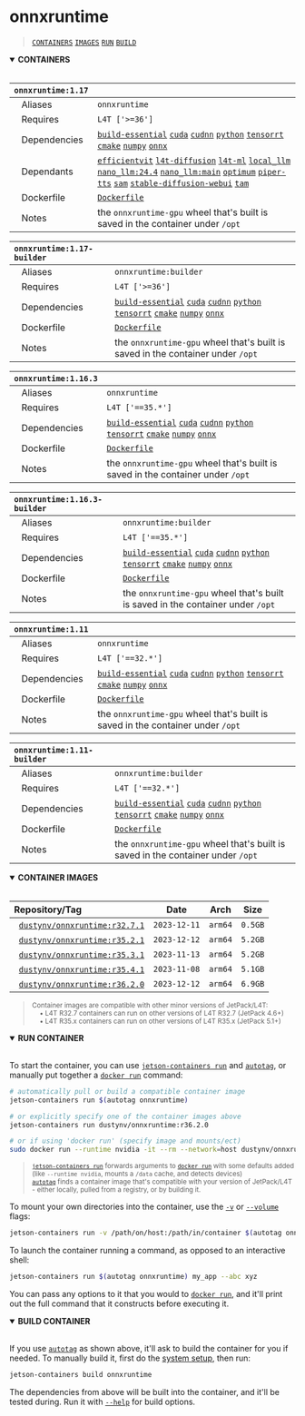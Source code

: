 # onnxruntime

> [`CONTAINERS`](#user-content-containers) [`IMAGES`](#user-content-images) [`RUN`](#user-content-run) [`BUILD`](#user-content-build)

<details open>
<summary><b><a id="containers">CONTAINERS</a></b></summary>
<br>

| **`onnxruntime:1.17`** | |
| :-- | :-- |
| &nbsp;&nbsp;&nbsp;Aliases | `onnxruntime` |
| &nbsp;&nbsp;&nbsp;Requires | `L4T ['>=36']` |
| &nbsp;&nbsp;&nbsp;Dependencies | [`build-essential`](/packages/build/build-essential) [`cuda`](/packages/cuda/cuda) [`cudnn`](/packages/cuda/cudnn) [`python`](/packages/build/python) [`tensorrt`](/packages/tensorrt) [`cmake`](/packages/build/cmake/cmake_pip) [`numpy`](/packages/numpy) [`onnx`](/packages/onnx) |
| &nbsp;&nbsp;&nbsp;Dependants | [`efficientvit`](/packages/vit/efficientvit) [`l4t-diffusion`](/packages/l4t/l4t-diffusion) [`l4t-ml`](/packages/l4t/l4t-ml) [`local_llm`](/packages/llm/local_llm) [`nano_llm:24.4`](/packages/llm/nano_llm) [`nano_llm:main`](/packages/llm/nano_llm) [`optimum`](/packages/llm/optimum) [`piper-tts`](/packages/audio/piper-tts) [`sam`](/packages/vit/sam) [`stable-diffusion-webui`](/packages/diffusion/stable-diffusion-webui) [`tam`](/packages/vit/tam) |
| &nbsp;&nbsp;&nbsp;Dockerfile | [`Dockerfile`](Dockerfile) |
| &nbsp;&nbsp;&nbsp;Notes | the `onnxruntime-gpu` wheel that's built is saved in the container under `/opt` |

| **`onnxruntime:1.17-builder`** | |
| :-- | :-- |
| &nbsp;&nbsp;&nbsp;Aliases | `onnxruntime:builder` |
| &nbsp;&nbsp;&nbsp;Requires | `L4T ['>=36']` |
| &nbsp;&nbsp;&nbsp;Dependencies | [`build-essential`](/packages/build/build-essential) [`cuda`](/packages/cuda/cuda) [`cudnn`](/packages/cuda/cudnn) [`python`](/packages/build/python) [`tensorrt`](/packages/tensorrt) [`cmake`](/packages/build/cmake/cmake_pip) [`numpy`](/packages/numpy) [`onnx`](/packages/onnx) |
| &nbsp;&nbsp;&nbsp;Dockerfile | [`Dockerfile`](Dockerfile) |
| &nbsp;&nbsp;&nbsp;Notes | the `onnxruntime-gpu` wheel that's built is saved in the container under `/opt` |

| **`onnxruntime:1.16.3`** | |
| :-- | :-- |
| &nbsp;&nbsp;&nbsp;Aliases | `onnxruntime` |
| &nbsp;&nbsp;&nbsp;Requires | `L4T ['==35.*']` |
| &nbsp;&nbsp;&nbsp;Dependencies | [`build-essential`](/packages/build/build-essential) [`cuda`](/packages/cuda/cuda) [`cudnn`](/packages/cuda/cudnn) [`python`](/packages/build/python) [`tensorrt`](/packages/tensorrt) [`cmake`](/packages/build/cmake/cmake_pip) [`numpy`](/packages/numpy) [`onnx`](/packages/onnx) |
| &nbsp;&nbsp;&nbsp;Dockerfile | [`Dockerfile`](Dockerfile) |
| &nbsp;&nbsp;&nbsp;Notes | the `onnxruntime-gpu` wheel that's built is saved in the container under `/opt` |

| **`onnxruntime:1.16.3-builder`** | |
| :-- | :-- |
| &nbsp;&nbsp;&nbsp;Aliases | `onnxruntime:builder` |
| &nbsp;&nbsp;&nbsp;Requires | `L4T ['==35.*']` |
| &nbsp;&nbsp;&nbsp;Dependencies | [`build-essential`](/packages/build/build-essential) [`cuda`](/packages/cuda/cuda) [`cudnn`](/packages/cuda/cudnn) [`python`](/packages/build/python) [`tensorrt`](/packages/tensorrt) [`cmake`](/packages/build/cmake/cmake_pip) [`numpy`](/packages/numpy) [`onnx`](/packages/onnx) |
| &nbsp;&nbsp;&nbsp;Dockerfile | [`Dockerfile`](Dockerfile) |
| &nbsp;&nbsp;&nbsp;Notes | the `onnxruntime-gpu` wheel that's built is saved in the container under `/opt` |

| **`onnxruntime:1.11`** | |
| :-- | :-- |
| &nbsp;&nbsp;&nbsp;Aliases | `onnxruntime` |
| &nbsp;&nbsp;&nbsp;Requires | `L4T ['==32.*']` |
| &nbsp;&nbsp;&nbsp;Dependencies | [`build-essential`](/packages/build/build-essential) [`cuda`](/packages/cuda/cuda) [`cudnn`](/packages/cuda/cudnn) [`python`](/packages/build/python) [`tensorrt`](/packages/tensorrt) [`cmake`](/packages/build/cmake/cmake_pip) [`numpy`](/packages/numpy) [`onnx`](/packages/onnx) |
| &nbsp;&nbsp;&nbsp;Dockerfile | [`Dockerfile`](Dockerfile) |
| &nbsp;&nbsp;&nbsp;Notes | the `onnxruntime-gpu` wheel that's built is saved in the container under `/opt` |

| **`onnxruntime:1.11-builder`** | |
| :-- | :-- |
| &nbsp;&nbsp;&nbsp;Aliases | `onnxruntime:builder` |
| &nbsp;&nbsp;&nbsp;Requires | `L4T ['==32.*']` |
| &nbsp;&nbsp;&nbsp;Dependencies | [`build-essential`](/packages/build/build-essential) [`cuda`](/packages/cuda/cuda) [`cudnn`](/packages/cuda/cudnn) [`python`](/packages/build/python) [`tensorrt`](/packages/tensorrt) [`cmake`](/packages/build/cmake/cmake_pip) [`numpy`](/packages/numpy) [`onnx`](/packages/onnx) |
| &nbsp;&nbsp;&nbsp;Dockerfile | [`Dockerfile`](Dockerfile) |
| &nbsp;&nbsp;&nbsp;Notes | the `onnxruntime-gpu` wheel that's built is saved in the container under `/opt` |

</details>

<details open>
<summary><b><a id="images">CONTAINER IMAGES</a></b></summary>
<br>

| Repository/Tag | Date | Arch | Size |
| :-- | :--: | :--: | :--: |
| &nbsp;&nbsp;[`dustynv/onnxruntime:r32.7.1`](https://hub.docker.com/r/dustynv/onnxruntime/tags) | `2023-12-11` | `arm64` | `0.5GB` |
| &nbsp;&nbsp;[`dustynv/onnxruntime:r35.2.1`](https://hub.docker.com/r/dustynv/onnxruntime/tags) | `2023-12-12` | `arm64` | `5.2GB` |
| &nbsp;&nbsp;[`dustynv/onnxruntime:r35.3.1`](https://hub.docker.com/r/dustynv/onnxruntime/tags) | `2023-11-13` | `arm64` | `5.2GB` |
| &nbsp;&nbsp;[`dustynv/onnxruntime:r35.4.1`](https://hub.docker.com/r/dustynv/onnxruntime/tags) | `2023-11-08` | `arm64` | `5.1GB` |
| &nbsp;&nbsp;[`dustynv/onnxruntime:r36.2.0`](https://hub.docker.com/r/dustynv/onnxruntime/tags) | `2023-12-12` | `arm64` | `6.9GB` |

> <sub>Container images are compatible with other minor versions of JetPack/L4T:</sub><br>
> <sub>&nbsp;&nbsp;&nbsp;&nbsp;• L4T R32.7 containers can run on other versions of L4T R32.7 (JetPack 4.6+)</sub><br>
> <sub>&nbsp;&nbsp;&nbsp;&nbsp;• L4T R35.x containers can run on other versions of L4T R35.x (JetPack 5.1+)</sub><br>
</details>

<details open>
<summary><b><a id="run">RUN CONTAINER</a></b></summary>
<br>

To start the container, you can use [`jetson-containers run`](/docs/run.md) and [`autotag`](/docs/run.md#autotag), or manually put together a [`docker run`](https://docs.docker.com/engine/reference/commandline/run/) command:
```bash
# automatically pull or build a compatible container image
jetson-containers run $(autotag onnxruntime)

# or explicitly specify one of the container images above
jetson-containers run dustynv/onnxruntime:r36.2.0

# or if using 'docker run' (specify image and mounts/ect)
sudo docker run --runtime nvidia -it --rm --network=host dustynv/onnxruntime:r36.2.0
```
> <sup>[`jetson-containers run`](/docs/run.md) forwards arguments to [`docker run`](https://docs.docker.com/engine/reference/commandline/run/) with some defaults added (like `--runtime nvidia`, mounts a `/data` cache, and detects devices)</sup><br>
> <sup>[`autotag`](/docs/run.md#autotag) finds a container image that's compatible with your version of JetPack/L4T - either locally, pulled from a registry, or by building it.</sup>

To mount your own directories into the container, use the [`-v`](https://docs.docker.com/engine/reference/commandline/run/#volume) or [`--volume`](https://docs.docker.com/engine/reference/commandline/run/#volume) flags:
```bash
jetson-containers run -v /path/on/host:/path/in/container $(autotag onnxruntime)
```
To launch the container running a command, as opposed to an interactive shell:
```bash
jetson-containers run $(autotag onnxruntime) my_app --abc xyz
```
You can pass any options to it that you would to [`docker run`](https://docs.docker.com/engine/reference/commandline/run/), and it'll print out the full command that it constructs before executing it.
</details>
<details open>
<summary><b><a id="build">BUILD CONTAINER</b></summary>
<br>

If you use [`autotag`](/docs/run.md#autotag) as shown above, it'll ask to build the container for you if needed.  To manually build it, first do the [system setup](/docs/setup.md), then run:
```bash
jetson-containers build onnxruntime
```
The dependencies from above will be built into the container, and it'll be tested during.  Run it with [`--help`](/jetson_containers/build.py) for build options.
</details>
